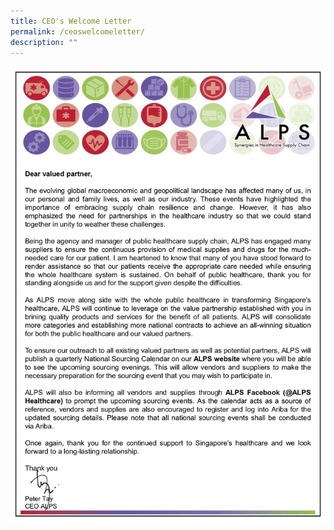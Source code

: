 ```yaml
---
title: CEO's Welcome Letter
permalink: /ceoswelcomeletter/
description: ""
---
```

![](/images/alps%20ceo%20messagev2%20caa12jun23.jpg)